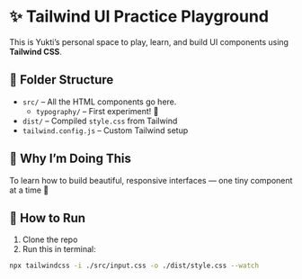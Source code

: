 # ✨ Tailwind UI Practice Playground

This is Yukti’s personal space to play, learn, and build UI components using **Tailwind CSS**.

## 📁 Folder Structure

- `src/` – All the HTML components go here.
  - `typography/` – First experiment! 🎉
- `dist/` – Compiled `style.css` from Tailwind
- `tailwind.config.js` – Custom Tailwind setup

## 🧠 Why I’m Doing This

To learn how to build beautiful, responsive interfaces — one tiny component at a time 💫

## 🚀 How to Run

1. Clone the repo
2. Run this in terminal:

```bash
npx tailwindcss -i ./src/input.css -o ./dist/style.css --watch
